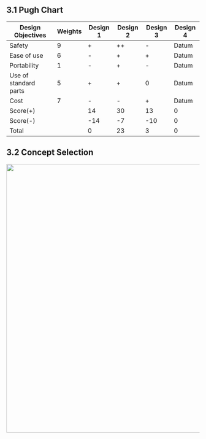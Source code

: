 
## 3.1 Pugh Chart

|Design Objectives|Weights|Design 1|Design 2|Design 3|Design 4|
|-----------------|------|--------|--------|--------|--------|
|Safety|9 | +|++|-|Datum|
|Ease of use| 6|- |+|+| Datum|
|Portability| 1|-|+|-|Datum |
|Use of standard parts|5 |+|+|0| Datum|
|Cost| 7|-|-|+|Datum|
|Score(+)| |14| 30|13| 0|
|Score(-)| |-14|-7|-10| 0|
|Total| |0|23|3| 0|

## 3.2 Concept Selection
<img src="https://user-images.githubusercontent.com/105427987/172132519-2710a764-0df8-40c2-9ccc-c17febf84177.jpg" height=700 width=700>



